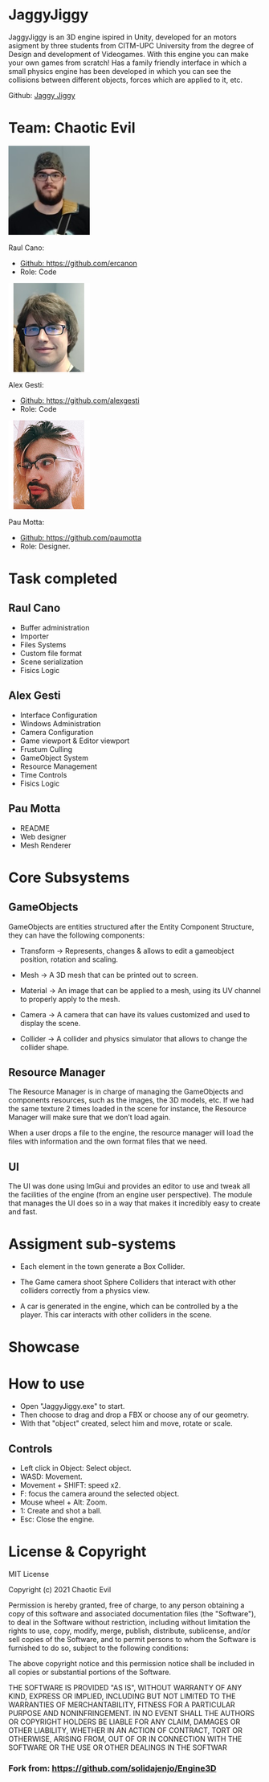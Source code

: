# JaggyJiggy

JaggyJiggy is an 3D engine ispired in Unity, developed for an motors asigment by three students from CITM-UPC University from the degree of Design and development of Videogames.
With this engine you can make your own games from scratch! 
Has a family friendly interface in which a small physics engine has been developed in which you can see the collisions between different objects, forces which are applied to it, etc.

Github: <a href="https://https://github.com/ercanon/JaggyJiggy">Jaggy Jiggy</a>
 
# Team: Chaotic Evil

![Image11](docs/raul.jpg)

Raul Cano: <a href=" https://github.com/ercanon"> 
+ Github: https://github.com/ercanon</a>
+ Role: Code

![Image12](docs/alex.png)

Alex Gesti:<a href="https://github.com/alexgesti">  
+ Github: https://github.com/alexgesti</a>
+ Role: Code

![Image13](docs/pau.png)

Pau Motta:<a href=" https://github.com/paumotta"> 
+ Github: https://github.com/paumotta</a>
+ Role: Designer.

# Task completed

## Raul Cano

+ Buffer administration 
+ Importer
+ Files Systems
+ Custom file format
+ Scene serialization
+ Fisics Logic

## Alex Gesti

+ Interface Configuration
+ Windows Administration
+ Camera Configuration
+ Game viewport & Editor viewport
+ Frustum Culling
+ GameObject System
+ Resource Management
+ Time Controls
+ Fisics Logic

## Pau Motta

+ README
+ Web designer
+ Mesh Renderer

# Core Subsystems

## GameObjects

GameObjects are entities structured after the Entity Component Structure, they can have the following components:

+ Transform -> Represents, changes & allows to edit a gameobject position, rotation and scaling.

+ Mesh -> A 3D mesh that can be printed out to screen.

+ Material -> An image that can be applied to a mesh, using its UV channel to properly apply to the mesh.

+ Camera -> A camera that can have its values customized and used to display the scene.

+ Collider -> A collider and physics simulator that allows to change the collider shape.

## Resource Manager 

The Resource Manager is in charge of managing the GameObjects and components resources, such as the images, the 3D models, etc. If we had the same texture 2 times loaded in the scene for instance, the Resource Manager will make sure that we don’t load again.

When a user drops a file to the engine, the resource manager will load the files with information and the own format files that we need.

## UI

The UI was done using ImGui and provides an editor to use and tweak all the facilities of the engine (from an engine user perspective). The module that manages the UI does so in a way that makes it incredibly easy to create and fast.

# Assigment sub-systems

+ Each element in the town generate a Box Collider.

+ The Game camera shoot Sphere Colliders that interact with other colliders correctly from a physics view.

+ A car is generated in the engine, which can be controlled by a the player. This car interacts with other colliders in the scene.

# Showcase

# How to use

- Open "JaggyJiggy.exe" to start.
- Then choose to drag and drop a FBX or choose any of our geometry.
- With that "object" created, select him and move, rotate or scale.

## Controls

- Left click in Object: Select object.
- WASD: Movement.
- Movement + SHIFT: speed x2.
- F: focus the camera around the selected object.
- Mouse wheel + Alt: Zoom.
- 1: Create and shot a ball.
- Esc: Close the engine.

# License & Copyright

MIT License

Copyright (c) 2021 Chaotic Evil

Permission is hereby granted, free of charge, to any person obtaining a copy of this software and associated documentation files (the "Software"), to deal in the Software without restriction, including without limitation the rights to use, copy, modify, merge, publish, distribute, sublicense, and/or sell copies of the Software, and to permit persons to whom the Software is furnished to do so, subject to the following conditions:

The above copyright notice and this permission notice shall be included in all copies or substantial portions of the Software.

THE SOFTWARE IS PROVIDED "AS IS", WITHOUT WARRANTY OF ANY KIND, EXPRESS OR IMPLIED, INCLUDING BUT NOT LIMITED TO THE WARRANTIES OF MERCHANTABILITY, FITNESS FOR A PARTICULAR PURPOSE AND NONINFRINGEMENT. IN NO EVENT SHALL THE AUTHORS OR COPYRIGHT HOLDERS BE LIABLE FOR ANY CLAIM, DAMAGES OR OTHER LIABILITY, WHETHER IN AN ACTION OF CONTRACT, TORT OR OTHERWISE, ARISING FROM, OUT OF OR IN CONNECTION WITH THE SOFTWARE OR THE USE OR OTHER DEALINGS IN THE SOFTWAR


### Fork from: https://github.com/solidajenjo/Engine3D
